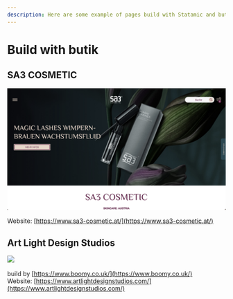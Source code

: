 ```yaml
---
description: Here are some example of pages build with Statamic and butik
---
```


# Build with butik

## SA3 COSMETIC

![](.gitbook/assets/sa3.png)

Website: [https://www.sa3-cosmetic.at/](https://www.sa3-cosmetic.at/)

## Art Light Design Studios

![](.gitbook/assets/artlight.png)

build by [https://www.boomy.co.uk/](https://www.boomy.co.uk/)  
Website: [https://www.artlightdesignstudios.com/](https://www.artlightdesignstudios.com/)

